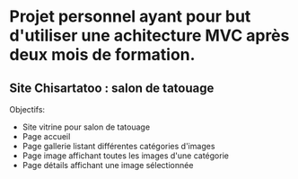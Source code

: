 # Projet personnel ayant pour but d'utiliser une achitecture MVC après deux mois de formation.

## Site Chisartatoo : salon de tatouage


Objectifs:

* Site vitrine pour salon de tatouage
* Page accueil
* Page gallerie listant différentes catégories d'images
* Page image affichant toutes les images d'une catégorie
* Page détails affichant une image sélectionnée
 

